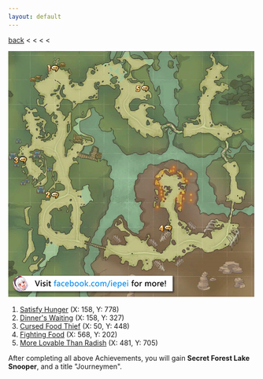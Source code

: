 ```yaml
---
layout: default
---
```


[back](../) < < < <

![Secret Forest Lake Conversations](secret-forest-lake-conversations.jpg)
1. [Satisfy Hunger]() (X: 158, Y: 778)
2. [Dinner's Waiting]() (X: 158, Y: 327)
3. [Cursed Food Thief]() (X: 50, Y: 448)
4. [Fighting Food]() (X: 568, Y: 202)
5. [More Lovable Than Radish]() (X: 481, Y: 705)

After completing all above Achievements, you will gain **Secret Forest Lake Snooper**, and a title "Journeymen".

